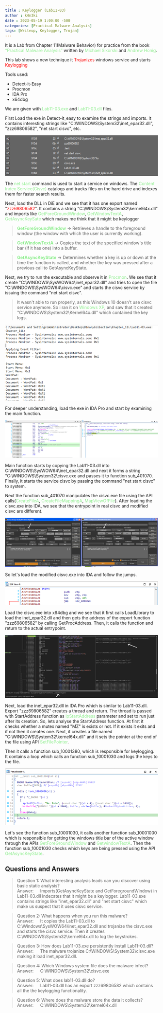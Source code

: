 ```yaml
---
title : Keylogger (Lab11-03)
author : k4n3ki
date : 2023-05-19 1:00:00 -500
categories: [Practical Malware Analysis]
tags: [Writeup, Keylogger, Trojan]
---
```


It is a Lab from Chapter 11(Malware Behavior) for practice from the book <span style="color:lightgreen">“Practical Malware Analysis”</span> written by <span style="color:lightgreen">Michael Sikorski</span> and <span style="color:lightgreen">Andrew Honig</span>.

This lab shows a new technique it <span style="color:red">Trojanizes</span> windows service and starts <span style="color:red">Keylogging</span>

Tools used:
- Detect-it-Easy
- Procmon
- IDA Pro
- x64dbg

We are given with <span style="color:lightgreen">Lab11-03.exe</span> and <span style="color:lightgreen">Lab11-03.dll</span> files.

First Load the exe in Detect-it_easy to examine the strings and imports. It contains interesting strings like "C:\WINDOWS\System32\inet_epar32.dll", "zzz69806582", "net start cisvc", etc.

<img src="/assets/img/lab11-03/exe_Strings.png">
<!-- ![img](/exe_Strings.png) -->

The <span style="color:lightgreen">net start</span> command is used to start a service on windows. The <span style="color:lightgreen">Content Index Service(Cisvc)</span> catalogs and tracks files on the hard drive and indexes them for faster search results. 

Next, load the DLL in DiE and we see that it has one export named "<span style="color:red">zzz69806582</span>". It contains a string "C:\WINDOWS\System32\kernel64x.dll" and imports like <span style="color:lightgreen">GetForeGroundWindow</span>, <span style="color:lightgreen">GetWindowTextA</span>, <span style="color:lightgreen">GetAsyncKeySate</span> which makes me think that it might be keylogger

> **<span style="color:lightgreen">GetForeGroundWindow</span>** -> Retrieves a handle to the foreground window (the window with which the user is currently working).

> **<span style="color:lightgreen">GetWindowTextA</span>** -> Copies the text of the specified window's title bar (if it has one) into a buffer.

> **<span style="color:lightgreen">GetAsyncKeyState</span>** -> Determines whether a key is up or down at the time the function is called, and whether the key was pressed after a previous call to GetAsyncKeyState.

Next, we try to run the executable and observe it in <span style="color:lightgreen">Procmon</span>. We see that it create "C:\WINDOWS\SysWOW64\inet_epar32.dll" and tries to open the file "C:\WINDOWS\SysWOW64\cisvc.exe" and starts the cisvc service by issuing the command "net start cisvc".

>It wasn't able to run properly, as this Windows 10 doesn't use cisvc service anymore. So i ran it on <span style="color:lightgreen">Windows XP</span>, and saw that it created "C:\WINDOWS\System32\Kernel64x.dll" which contained the key logs.

<img src="/assets/img/lab11-03/key_logs.png">
<!-- ![img](/key_logs.png) -->

For deeper understanding, load the exe in IDA Pro and start by examining the main function.

<img src="/assets/img/lab11-03/main_func.png">
<!-- ![img](/main_func.png) -->

Main function starts by copying the Lab11-03.dll into C:\WINDOWS\SysWOW64\inet_epar32.dll and next it forms a string "C:\\WINDOWS\\System32\\cisvc.exe and passes it to function sub_401070. Finally, it starts the service cisvc by passing the command "net start cisvc" to system.

Next the function sub_401070 manipulates the cisvc.exe file using the API calls(<span style="color:lightgreen">CreateFileA</span>, <span style="color:lightgreen">CreateFileMappingA</span>, <span style="color:lightgreen">MapViewOfFile</span>). After loading the cisvc.exe into IDA, we see that the entrypoint in real cisvc and modified cisvc are different. 

<img src="/assets/img/lab11-03/cisvc_comp.png">
<!-- ![img](/cisvc_comp.png) -->

So let's load the modified cisvc.exe into IDA and follow the jumps.

<img src="/assets/img/lab11-03/entry_redirection.png">
<!-- ![img](/entry_redirection.png) -->

Load the cisvc.exe into x64dbg and we see that it first calls LoadLibrary to load the inet_epar32.dll and then gets the address of the export function "zzz69806582" by calling GetProcAddress. Then, it calls the function and return to the actual entrypoint.

<img src="/assets/img/lab11-03/loadlib.png">
<!-- ![img](/loadlib.png) -->


Next, load the inet_epar32.dll in IDA Pro which is similar to Lab11-03.dll. Export "zzz69806582" creates a thread and return. The thread is passed with StartAddress function as <span style="color:lightgreen">lpStartAddress</span> parameter and set to run just after its creation. So, lets analyse the StartAddress function. At first it checks whether a mutex named "MZ" is exists or not. If it exists it exits and if not then it creates one. Next, it creates a file named "C:\WINDOWS\System32\kernel64x.dll" and it sets the pointer at the end of the file using API <span style="color:lightgreen">SetFilePointer</span>. 

Then it calls a function sub_10001380, which is responsible for keylogging. It contains a loop which calls an function sub_10001030 and logs the keys to the file.

<img src="/assets/img/lab11-03/sub_10001380.png">
<!-- ![img](/sub_10001380.png) -->

Let's see the function sub_10001030, it calls another function sub_10001000 which is responsible for getting the windows title bar of the active window through the APIs <span style="color:lightgreen">GetForeGroundWindow</span> and <span style="color:lightgreen">GetwindowTextA</span>. Then the function sub_10001030 checks which keys are being pressed using the API <span style="color:lightgreen">GetAsyncKeyState</span>.

## Questions and Answers

> Question 1: What interesting analysis leads can you discover using basic static analysis?
<br/> Answer: &emsp; Imports(GetAsyncKeyState and GetForegroundWindow) in Lab11-03.dll indecates that it might be a keylogger. Lab11-03.exe contains strings like "inet_epar32.dll" and "net start cisvc" which make us suspect that it uses cisvc service.

> Question 2: What happens when you run this malware?
<br/> Answer: &emsp; It copies the Lab11-03.dll to C:\Windows\SysWOW64\inet_epar32.dll and trojanize the cisvc.exe and starts the cisvc service. Then it creates C:\WINDOWS\System32\kernel64x.dll to log the keystrokes.

> Question 3: How does Lab11-03.exe persistently install Lab11-03.dll?
<br/>Answer: &emsp; The malware trojanize C:\WINDOWS\System32\cisvc.exe making it load inet_epar32.dll.

> Question 4: Which Windows system file does the malware infect?
<br/>Answer: &emsp; C:\WINDOWS\System32\cisvc.exe

> Question 5: What does lab11-03.dll do?
<br/>Answer: &emsp; Lab11-03.dll has an export zzz69806582 which contains all the the keylogging functionality. 

> Question 6: Where does the malware store the data it collects?
<br/>Answer: &emsp; C:\WINDOWS\System32\kernel64x.dll

